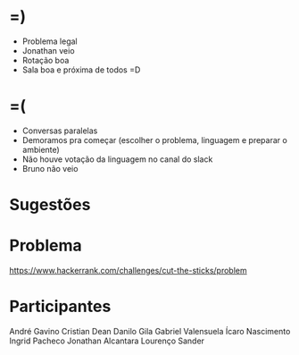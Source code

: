 =)
==

- Problema legal
- Jonathan veio
- Rotação boa
- Sala boa e próxima de todos =D

=(
==

- Conversas paralelas
- Demoramos pra começar (escolher o problema, linguagem e preparar o ambiente)
- Não houve votação da linguagem no canal do slack
- Bruno não veio

Sugestões
=========

Problema
========
https://www.hackerrank.com/challenges/cut-the-sticks/problem

Participantes
=============
André Gavino
Cristian Dean
Danilo Gila
Gabriel Valensuela
Ícaro Nascimento
Ingrid Pacheco
Jonathan Alcantara
Lourenço Sander
